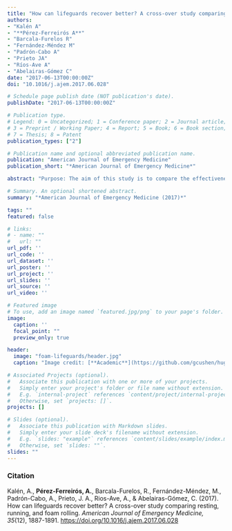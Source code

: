 ```yaml
---
title: "How can lifeguards recover better? A cross-over study comparing resting, running, and foam rolling"
authors:
- "Kalén A"
- "**Pérez-Ferreirós A**"
- "Barcala-Furelos R"
- "Fernández-Méndez M"
- "Padrón-Cabo A"
- "Prieto JA"
- "Ríos-Ave A"
- "Abelairas-Gómez C"
date: "2017-06-13T00:00:00Z"
doi: "10.1016/j.ajem.2017.06.028"

# Schedule page publish date (NOT publication's date).
publishDate: "2017-06-13T00:00:00Z"

# Publication type.
# Legend: 0 = Uncategorized; 1 = Conference paper; 2 = Journal article;
# 3 = Preprint / Working Paper; 4 = Report; 5 = Book; 6 = Book section;
# 7 = Thesis; 8 = Patent
publication_types: ["2"]

# Publication name and optional abbreviated publication name.
publication: "American Journal of Emergency Medicine"
publication_short: "*American Journal of Emergency Medicine*"

abstract: "Purpose: The aim of this study is to compare the effectiveness of active recovery in form of running or foam rolling on clearing blood lactate compared to remain sitting after a water rescue. Method: A quasi experimental cross-over design was used to test the effectiveness of two active recovery methods: foam rolling (FR) and running (RR), compared with passive recovery (PR) on the blood lactate clearance after performing a water rescue. Twelve lifeguards from Marín (Pontevedra) completed the study. The participants performed a 100-meter water rescue and a 25-minute recovery protocol. Results: The post recovery lactate levels were significantly lower for foam rolling (4.4 ± 1.5 mmol/l, P = 0.005, d = 0.94) and running (4.9 ± 2.3 mmol/l, P = 0.027, d = 1.21) compared with resting (7.2 ± 2.5 mmol/l); there was no significant difference between foam rolling and running (P = 1.000). Conclusions: We found that surf lifesavers clear out blood lactate more efficient when performing an active recovery protocol. Foam rolling is an effective method of increasing the rate of blood lactate clearance. These two recovery methods are also adequate for surf lifeguards as they do not interfere with the surveillance aspect of their job."

# Summary. An optional shortened abstract.
summary: "*American Journal of Emergency Medicine (2017)*"

tags: ""
featured: false

# links:
# - name: ""
#   url: ""
url_pdf: ''
url_code: ''
url_dataset: ''
url_poster: ''
url_project: ''
url_slides: ''
url_source: ''
url_video: ''

# Featured image
# To use, add an image named `featured.jpg/png` to your page's folder. 
image:
  caption: ''
  focal_point: ""
  preview_only: true

header:
  image: "foam-lifeguards/header.jpg"
  caption: "Image credit: [**Academic**](https://github.com/gcushen/hugo-academic/)"

# Associated Projects (optional).
#   Associate this publication with one or more of your projects.
#   Simply enter your project's folder or file name without extension.
#   E.g. `internal-project` references `content/project/internal-project/index.md`.
#   Otherwise, set `projects: []`.
projects: []

# Slides (optional).
#   Associate this publication with Markdown slides.
#   Simply enter your slide deck's filename without extension.
#   E.g. `slides: "example"` references `content/slides/example/index.md`.
#   Otherwise, set `slides: ""`.
slides: ""
---
```


### Citation
Kalén, A., **Pérez-Ferreirós, A.**, Barcala-Furelos, R., Fernández-Méndez, M., Padrón-Cabo, A., Prieto, J. A., Rios-Ave, A., & Abelairas-Gómez, C. (2017). How can lifeguards recover better? A cross-over study comparing resting, running, and foam rolling. *American Journal of Emergency Medicine, 35*(12), 1887-1891. https://doi.org/10.1016/j.ajem.2017.06.028 